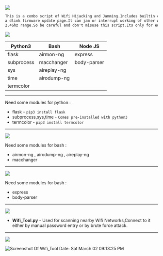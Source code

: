 <img src="https://via.placeholder.com/1270x120/0d1117/fffff?text=Wifi+DDos+EvilTwin+Combo" />

```html
This is a combo script of Wifi Hijacking and Jamming.Includes builtin captive portal with
a dlink firmware update page.It can jam or interrupt working of other wireless networks in
2.4Ghz range.So be careful and don't misuse this script.Its only for education purpose.
```
<img src="https://via.placeholder.com/1000x100/0d1117/BFFF00?text=Tools+and+Modules+used" />

| Python3  | Bash | Node JS |
| ------------- | ------------- | --------
| flask | airmon-ng | express |
| subprocess | macchanger | body-parser |
| sys  | aireplay-ng |  |
| time | airodump-ng |  |
| termcolor |   |   |

-------------------------------------------------------------------------------------------------------------------------------------------------



Need some modules for python : 

* flask - `pip3 install flask`
* subprocess,sys,time - `Comes pre-installed with python3`
* termcolor - `pip3 install termcolor`

---------------------------------------------------------------------------------------------------------------------------------------------------
<img src="https://via.placeholder.com/1270x120/0d1117/BFFF00?text=EXTRA+REQUIREMENTS+FOR+BASH" />

Need some modules for bash : 

* airmon-ng , airodump-ng , aireplay-ng
* macchanger
---------------------------------------------------------------------------------------------------------------------------------------------------
<img src="https://via.placeholder.com/1270x120/0d1117/BFFF00?text=EXTRA+REQUIREMENTS+FOR+NODE+JS" />

Need some modules for bash : 

* express
* body-parser
---------------------------------------------------------------------------------------------------------------------------------------------------
<img src="https://via.placeholder.com/1270x120/0d1117/BFFF00?text=FUNCTIONALITIES" />

* **Wifi_Tool.py** - Used for scanning nearby Wifi Networks,Connect to it either by manual password entry or by brute force attack.
---------------------------------------------------------------------------------------------------------------------------------------------------

<img src="https://via.placeholder.com/1270x120/0d1117/BFFF00?text=SCREENSHOT+OF+THE+SCRIPT" />

![Screenshot Of Wifi_Tool Date: Sat March 02 09:13:25 PM](https://i.imgur.com/UIhj0PF.png)
